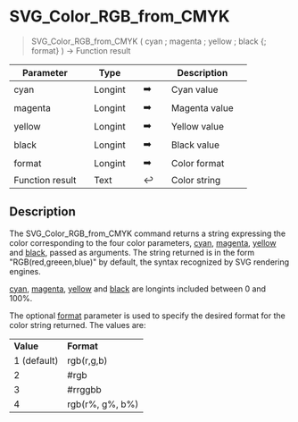 <!-- color := SVG_Color_RGB_from_CMYK ( C ; M ; Y ; K ; type )
 -> C (Long Integer) -  0 - 100%
 -> M (Long Integer) -  0 - 100%
 -> Y (Long Integer) -  0 - 100%
 -> K (Long Integer) -  0 - 100%
 -> type (Long Integer) - {format} [1 (default) rgb(r,g,b); 2 #rgb; 3 #rrggbb; 4 rgb(r%, g%, b%)]
 <- color (Text)-->
# SVG_Color_RGB_from_CMYK

> SVG_Color_RGB_from_CMYK ( cyan ; magenta ; yellow ; black {; format} ) -> Function result

| Parameter |     | Type |     |     |     | Description |     |
| --- | --- | --- | --- | --- | --- | --- | --- |
| cyan |     | Longint |     | ➡️ |     | Cyan value |     |
| magenta |     | Longint |     | ➡️ |     | Magenta value |     |
| yellow |     | Longint |     | ➡️ |     | Yellow value |     |
| black |     | Longint |     | ➡️ |     | Black value |     |
| format |     | Longint |     | ➡️ |     | Color format |     |
| Function result |     | Text |     | ↩️ |     | Color string |     |

## Description

The SVG_Color_RGB_from_CMYK command returns a string expressing the color corresponding to the four color parameters, [cyan](## "Cyan value"), [magenta](## "Magenta value"), [yellow](## "Yellow value") and [black](## "Black value"), passed as arguments. The string returned is in the form "RGB(red,greeen,blue)" by default, the syntax recognized by SVG rendering engines.

[cyan](## "Cyan value"), [magenta](## "Magenta value"), [yellow](## "Yellow value") and [black](## "Black value") are longints included between 0 and 100%.

The optional [format](## "Color format") parameter is used to specify the desired format for the color string returned. The values are:  

|     |     |
| --- | --- |
| **Value** | **Format** |
| 1 (default) | rgb(r,g,b) |
| 2   | #rgb |
| 3   | #rrggbb |
| 4   | rgb(r%, g%, b%) |
